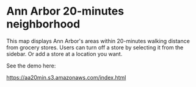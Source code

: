 # Ann Arbor 20-minutes neighborhood 

This map displays Ann Arbor's areas within 20-minutes walking distance from grocery stores.
Users can turn off a store by selecting it from the sidebar. Or add a store at a location you want.


See the demo here:

https://aa20min.s3.amazonaws.com/index.html

